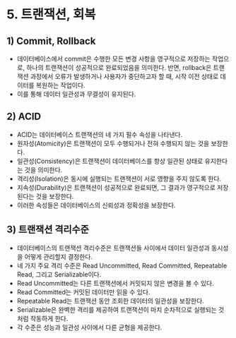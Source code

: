 # 5. 트랜잭션, 회복
## 1) Commit, Rollback
- 데이터베이스에서 commit은 수행한 모든 변경 사항을 영구적으로 저장하는 작업으로, 하나의 트랜잭션이 성공적으로 완료되었음을 의미한다. 반면, rollback은 트랜잭션 과정에서 오류가 발생하거나 사용자가 중단하고자 할 때, 시작 이전 상태로 데이터를 복원하는 작업이다.
- 이를 통해 데이터 일관성과 무결성이 유지된다.

## 2) ACID
- ACID는 데이터베이스 트랜잭션의 네 가지 필수 속성을 나타낸다.
- 원자성(Atomicity)은 트랜잭션이 모두 수행되거나 전혀 수행되지 않는 것을 보장한다.
- 일관성(Consistency)은 트랜잭션이 데이터베이스를 항상 일관된 상태로 유지한다는 것을 의미한다.
- 격리성(Isolation)은 동시에 실행되는 트랜잭션이 서로 영향을 주지 않도록 한다.
- 지속성(Durability)은 트랜잭션이 성공적으로 완료되면, 그 결과가 영구적으로 저장된다는 것을 보장한다.
- 이러한 속성들은 데이터베이스의 신뢰성과 정확성을 보장한다.

## 3) 트랜잭션 격리수준
- 데이터베이스의 트랜잭션 격리수준은 트랜잭션들 사이에서 데이터 일관성과 동시성을 어떻게 관리할지 결정한다.
- 네 가지 주요 격리 수준은 Read Uncommitted, Read Committed, Repeatable Read, 그리고 Serializable이다.
- Read Uncommitted는 다른 트랜잭션에서 커밋되지 않은 변경을 볼 수 있다.
- Read Committed는 커밋된 데이터만 읽을 수 있다.
- Repeatable Read는 트랜잭션 동안 조회한 데이터의 일관성을 보장한다.
- Serializable은 완벽한 격리를 제공하여 트랜잭션이 마치 순차적으로 실행되는 것처럼 작동하게 한다.
- 각 수준은 성능과 일관성 사이에서 다른 균형을 제공한다.